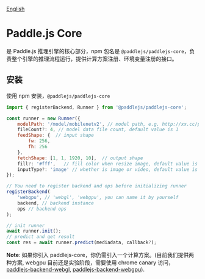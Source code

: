 [English](./README.md)

# Paddle.js Core

是 Paddle.js 推理引擎的核心部分，npm 包名是 `@paddlejs/paddlejs-core`，负责整个引擎的推理流程运行，提供计算方案注册、环境变量注册的接口。

## 安装
使用 npm 安装，`@paddlejs/paddlejs-core`

```js
import { registerBackend, Runner } from '@paddlejs/paddlejs-core';

const runner = new Runner({
    modelPath: '/model/mobilenetv2', // model path, e.g. http://xx.cc/path, http://xx.cc/path/model.json, /localModelDir/model.json, /localModelDir
    fileCount?: 4, // model data file count, default value is 1
    feedShape: {  // input shape
        fw: 256,
        fh: 256
    },
    fetchShape: [1, 1, 1920, 10],  // output shape
    fill?: '#fff',   // fill color when resize image, default value is #fff
    inputType?: 'image' // whether is image or video, default value is image
});

// You need to register backend and ops before initializing runner
registerBackend(
    'webgpu', // 'webgl', 'webgpu', you can name it by yourself
    backend, // backend instance
    ops // backend ops
);

// init runner
await runner.init();
// predict and get result
const res = await runner.predict(mediadata, callback?);
```

**Note**: 如果你引入 paddlejs-core，你仍需引入一个计算方案。(目前我们提供两种方案, webgpu 目前还是实验阶段，需要使用 chrome canary 访问，
[paddlejs-backend-webgl](/packages/paddlejs-backend-webgl), [paddlejs-backend-webgpu](/packages/paddlejs-backend-webgpu)).
